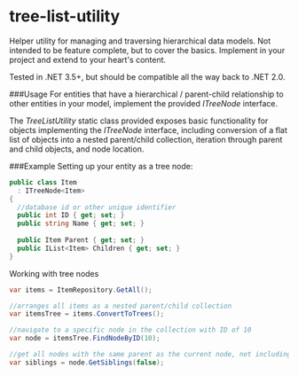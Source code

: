 # tree-list-utility
Helper utility for managing and traversing hierarchical data models.  Not intended to be feature complete, but to cover the basics.
Implement in your project and extend to your heart's content.

Tested in .NET 3.5+, but should be compatible all the way back to .NET 2.0.

###Usage
For entities that have a hierarchical / parent-child relationship to other entities in your model, implement the
provided *ITreeNode* interface.

The *TreeListUtility* static class provided exposes basic functionality for objects implementing the *ITreeNode* interface, including 
conversion of a flat list of objects into a nested parent/child collection, iteration through parent and child objects, and node
location.

###Example
Setting up your entity as a tree node:
```csharp
public class Item 
  : ITreeNode<Item>
{
  //database id or other unique identifier
  public int ID { get; set; }
  public string Name { get; set; }
  
  public Item Parent { get; set; }
  public IList<Item> Children { get; set; }
}
```

Working with tree nodes
```csharp
var items = ItemRepository.GetAll(); 

//arranges all items as a nested parent/child collection
var itemsTree = items.ConvertToTrees(); 

//navigate to a specific node in the collection with ID of 10
var node = itemsTree.FindNodeByID(10); 

//get all nodes with the same parent as the current node, not including the current node itself
var siblings = node.GetSiblings(false); 
```
